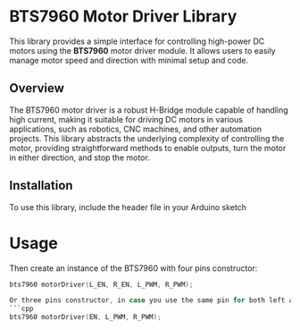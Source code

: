 # BTS7960 Motor Driver Library

This library provides a simple interface for controlling high-power DC motors using the **BTS7960** motor driver module. It allows users to easily manage motor speed and direction with minimal setup and code.

## Overview

The BTS7960 motor driver is a robust H-Bridge module capable of handling high current, making it suitable for driving DC motors in various applications, such as robotics, CNC machines, and other automation projects. This library abstracts the underlying complexity of controlling the motor, providing straightforward methods to enable outputs, turn the motor in either direction, and stop the motor.

## Installation

To use this library, include the header file in your Arduino sketch

# Usage 

Then create an instance of the BTS7960 with four pins constructor:
```cpp
bts7960 motorDriver(L_EN, R_EN, L_PWM, R_PWM);

Or three pins constructor, in case you use the same pin for both left and right enable pins:
```cpp
bts7960 motorDriver(EN, L_PWM, R_PWM);
